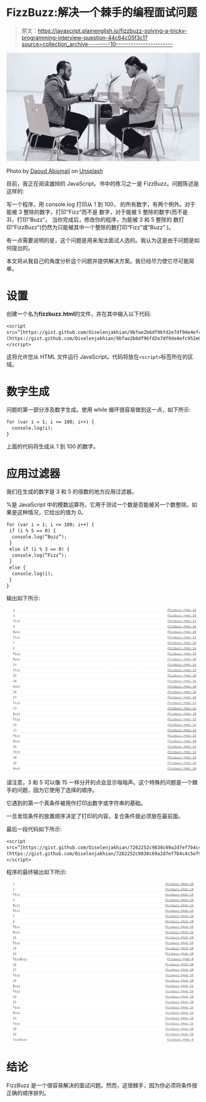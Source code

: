 # FizzBuzz:解决一个棘手的编程面试问题

> 原文：<https://javascript.plainenglish.io/fizzbuzz-solving-a-tricky-programming-interview-question-44c64c05f3c1?source=collection_archive---------10----------------------->

![](img/a95a6e2e20d8330d85124fde70141d6d.png)

Photo by [Daoud Abismail](https://unsplash.com/@daoud_absml?utm_source=medium&utm_medium=referral) on [Unsplash](https://unsplash.com?utm_source=medium&utm_medium=referral)

目前，我正在阅读雄辩的 JavaScript。书中的练习之一是 FizzBuzz。问题陈述是这样的:

写一个程序，用 console.log 打印从 1 到 100，
的所有数字，有两个例外。对于能被 3 整除的数字，打印“Fizz”而不是
数字，对于能被 5 整除的数字(而不是 3)，打印“Buzz”。
当你完成后，修改你的程序，为能被 3 和 5 整除的
数打印“FizzBuzz”(仍然为只能被其中一个整除的数打印“Fizz”或“Buzz”
)。

有一点需要说明的是，这个问题是用来淘汰面试人选的。我认为这是由于问题是如何提出的。

本文将从我自己的角度分析这个问题并提供解决方案。我已经尽力使它尽可能简单。

# 设置

创建一个名为**fizzbuzz.html**的文件，并在其中输入以下代码:

```
<script src=”[https://gist.github.com/Oiselenjakhian/9bfae2b6df96fd2e7df9de4efc952e01.js](https://gist.github.com/Oiselenjakhian/9bfae2b6df96fd2e7df9de4efc952e01.js)"></script>
```

这将允许您从 HTML 文件运行 JavaScript。代码将放在`<script>`标签所在的区域。

# 数字生成

问题的第一部分涉及数字生成。使用 while 循环很容易做到这一点，如下所示:

```
for (var i = 1; i <= 100; i++) {
  console.log(i);
}
```

上面的代码将生成从 1 到 100 的数字。

# 应用过滤器

我们在生成的数字是 3 和 5 的倍数的地方应用过滤器。

%是 JavaScript 中的模数运算符。它用于测试一个数是否能被另一个数整除。如果是这种情况，它给出的值为 0。

```
for (var i = 1; i <= 100; i++) {
 if (i % 5 == 0) {
  console.log(“Buzz”);
 }
 else if (i % 3 == 0) {
  console.log(“Fizz”);
 }
 else {
  console.log(i);
 }
}
```

输出如下所示:

![](img/c4d2f94272ee9027f2dd515172429153.png)

请注意，3 和 5 可以像 15 一样分开的点会显示嗡嗡声。这个特殊的问题是一个棘手的问题，因为它使用了选择的顺序。

它遇到的第一个真条件被用作打印出数字或字符串的基础。

一旦发现条件的放置顺序决定了打印的内容，复合条件就必须放在最前面。

最后一段代码如下所示:

```
<script src=”[https://gist.github.com/Oiselenjakhian/7262252c9838c69a2d7ef7b4c4c5ef9a.js](https://gist.github.com/Oiselenjakhian/7262252c9838c69a2d7ef7b4c4c5ef9a.js)"></script>
```

程序的最终输出如下所示:

![](img/04a7f9c96469a8e5cce6e9c345bcd819.png)

# 结论

FizzBuzz 是一个很容易解决的面试问题。然而，这很棘手，因为你必须将条件按正确的顺序排列。